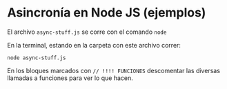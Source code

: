 # Asincronía en Node JS (ejemplos)

El archivo `async-stuff.js` se corre con el comando `node`

En la terminal, estando en la carpeta con este archivo correr: 

```
node async-stuff.js
```

En los bloques marcados con `// !!!! FUNCIONES` descomentar las diversas llamadas a funciones para ver lo que hacen.
